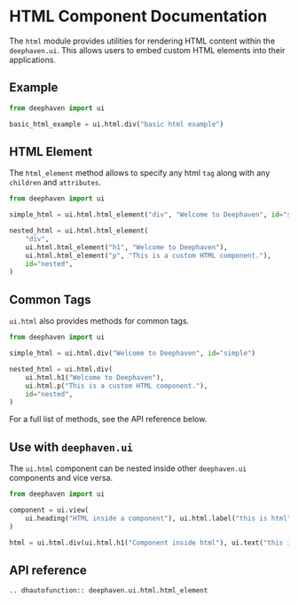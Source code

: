 # HTML Component Documentation

The `html` module provides utilities for rendering HTML content within the `deephaven.ui`. This allows users to embed custom HTML elements into their applications.

## Example

```python
from deephaven import ui

basic_html_example = ui.html.div("basic html example")
```

## HTML Element

The `html_element` method allows to specify any html `tag` along with any `children` and `attributes`.

```python
from deephaven import ui

simple_html = ui.html.html_element("div", "Welcome to Deephaven", id="simple")

nested_html = ui.html.html_element(
    "div",
    ui.html.html_element("h1", "Welcome to Deephaven"),
    ui.html.html_element("p", "This is a custom HTML component."),
    id="nested",
)
```

## Common Tags

`ui.html` also provides methods for common tags.

```python
from deephaven import ui

simple_html = ui.html.div("Welcome to Deephaven", id="simple")

nested_html = ui.html.div(
    ui.html.h1("Welcome to Deephaven"),
    ui.html.p("This is a custom HTML component."),
    id="nested",
)
```

For a full list of methods, see the API reference below.

## Use with `deephaven.ui`

The `ui.html` component can be nested inside other `deephaven.ui` components and vice versa.

```python
from deephaven import ui

component = ui.view(
    ui.heading("HTML inside a component"), ui.html.label("this is html")
)

html = ui.html.div(ui.html.h1("Component inside html"), ui.text("this is a component"))
```

## API reference

```{eval-rst}
.. dhautofunction:: deephaven.ui.html.html_element
```
